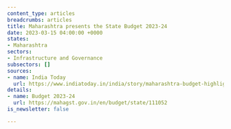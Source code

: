 ```yaml
---
content_type: articles
breadcrumbs: articles
title: Maharashtra presents the State Budget 2023-24
date: 2023-03-15 04:00:00 +0000
states:
- Maharashtra
sectors:
- Infrastructure and Governance
subsectors: []
sources:
- name: India Today
  url: https://www.indiatoday.in/india/story/maharashtra-budget-highlights-devendra-fadnavis-farmers-women-employment-environment-2344445-2023-03-09
details:
- name: Budget 2023-24
  url: https://mahagst.gov.in/en/budget/state/111052
is_newsletter: false

---
```

